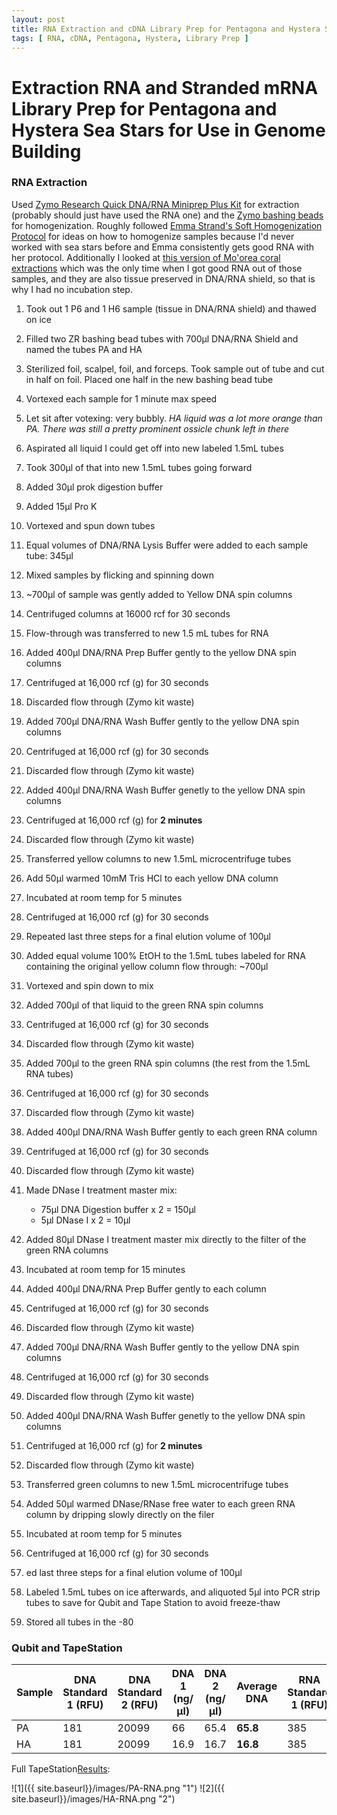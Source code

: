```yaml
---
layout: post
title: RNA Extraction and cDNA Library Prep for Pentagona and Hystera Sea Stars
tags: [ RNA, cDNA, Pentagona, Hystera, Library Prep ]
---
```


# Extraction RNA and Stranded mRNA Library Prep for Pentagona and Hystera Sea Stars for Use in Genome Building

### RNA Extraction

Used [Zymo Research Quick DNA/RNA Miniprep Plus Kit](https://www.zymoresearch.com/collections/quick-dna-rna-kits) for extraction (probably should just have used the RNA one) and the [Zymo bashing beads](https://www.zymoresearch.com/products/zr-bashingbead-lysis-tubes-0-1-0-5-mm) for homogenization. Roughly followed [Emma Strand's Soft Homogenization Protocol](https://github.com/emmastrand/EmmaStrand_Notebook/blob/master/_posts/2019-06-05-Soft-and-Hard-Homogenization-Protocol.md) for ideas on how to homogenize samples because I'd never worked with sea stars before and Emma consistently gets good RNA with her protocol. Additionally I looked at [this version of Mo'orea coral extractions](https://meschedl.github.io/MESPutnam_Open_Lab_Notebook/Eggs-Bundles-Moorea/) which was the only time when I got good RNA out of those samples, and they are also tissue preserved in DNA/RNA shield, so that is why I had no incubation step.

1. Took out 1 P6 and 1 H6 sample (tissue in DNA/RNA shield) and thawed on ice
2. Filled two ZR bashing bead tubes with 700μl DNA/RNA Shield and named the tubes PA and HA
3. Sterilized foil, scalpel, foil, and forceps. Took sample out of tube and cut in half on foil. Placed one half in the new bashing bead tube
4. Vortexed each sample for 1 minute max speed
5. Let sit after votexing: very bubbly. _HA liquid was a lot more orange than PA. There was still a pretty prominent ossicle chunk left in there_
6. Aspirated all liquid I could get off into new labeled 1.5mL tubes
7. Took 300μl of that into new 1.5mL tubes going forward
8. Added 30μl prok digestion buffer
9. Added 15μl Pro K
10. Vortexed and spun down tubes


11. Equal volumes of DNA/RNA Lysis Buffer were added to each sample tube: 345μl
12. Mixed samples by flicking and spinning down
13. ~700µl of sample was gently added to Yellow DNA spin columns
14. Centrifuged columns at 16000 rcf for 30 seconds
15. Flow-through was transferred to new 1.5 mL tubes for RNA
8. Added 400µl DNA/RNA Prep Buffer gently to the yellow DNA spin columns
9. Centrifuged at 16,000 rcf (g) for 30 seconds
10. Discarded flow through (Zymo kit waste)
11. Added 700µl DNA/RNA Wash Buffer gently to the yellow DNA spin columns
12. Centrifuged at 16,000 rcf (g) for 30 seconds
13. Discarded flow through (Zymo kit waste)
14. Added 400µl DNA/RNA Wash Buffer genetly to the yellow DNA spin columns
15. Centrifuged at 16,000 rcf (g) for **2 minutes**
16. Discarded flow through (Zymo kit waste)
17. Transferred yellow columns to new 1.5mL microcentrifuge tubes
18. Add 50µl warmed 10mM Tris HCl to each yellow DNA column
19. Incubated at room temp for 5 minutes
20. Centrifuged at 16,000 rcf (g) for 30 seconds
21. Repeated last three steps for a final elution volume of 100µl


30. Added equal volume  100% EtOH to the 1.5mL tubes labeled for RNA containing the original yellow column flow through: ~700µl
31. Vortexed and spin down to mix
25. Added 700µl of that liquid to the green RNA spin columns
26. Centrifuged at 16,000 rcf (g) for 30 seconds
27. Discarded flow through (Zymo kit waste)
28. Added 700µl to the green RNA spin columns (the rest from the 1.5mL RNA tubes)
29. Centrifuged at 16,000 rcf (g) for 30 seconds
30. Discarded flow through (Zymo kit waste)
31. Added 400µl DNA/RNA Wash Buffer gently to each green RNA column
32. Centrifuged at 16,000 rcf (g) for 30 seconds
33. Discarded flow through (Zymo kit waste)
34. Made DNase I treatment master mix:
    - 75µl DNA Digestion buffer x 2 = 150µl
    - 5µl DNase I x 2 = 10µl
35. Added 80µl DNase I treatment master mix directly to the filter of the green RNA columns
36. Incubated at room temp for 15 minutes
37. Added 400µl DNA/RNA Prep Buffer gently to each column
38. Centrifuged at 16,000 rcf (g) for 30 seconds
39. Discarded flow through (Zymo kit waste)
40. Added 700µl DNA/RNA Wash Buffer gently to the yellow DNA spin columns
41. Centrifuged at 16,000 rcf (g) for 30 seconds
42. Discarded flow through (Zymo kit waste)
43. Added 400µl DNA/RNA Wash Buffer genetly to the yellow DNA spin columns
44. Centrifuged at 16,000 rcf (g) for **2 minutes**
45. Discarded flow through (Zymo kit waste)
46. Transferred green columns to new 1.5mL microcentrifuge tubes
47. Added 50µl warmed DNase/RNase free water to each green RNA column by dripping slowly directly on the filer
48. Incubated at room temp for 5 minutes
49. Centrifuged at 16,000 rcf (g) for 30 seconds
50. ed last three steps for a final elution volume of 100µl
51. Labeled 1.5mL tubes on ice afterwards, and aliquoted 5µl into PCR strip tubes to save for Qubit and Tape Station to avoid freeze-thaw
52. Stored all tubes in the -80

### Qubit and TapeStation

|Sample|DNA Standard 1 (RFU)|DNA Standard 2 (RFU)|DNA 1 (ng/µl)|DNA 2 (ng/µl)|Average DNA| RNA Standard 1 (RFU)| RNA Standard 2 (RFU)| RNA 1 (ng/µl)|RNA 2 (ng/ul)|Average RNA|
|------|----------|----------|-------------|-------------|-------------|-------------|----|----|----|----|
|PA|181|20099|66|65.4|**65.8**|385|10633|18.8|18.4|**18.6**|
|HA|181|20099|16.9|16.7|**16.8**|385|10633|19.6|19.2|**19.4**|

Full TapeStation[Results](https://drive.google.com/open?id=1rk8AQl_Q6bFs29cQqiXdH9EgIjcp6kfI):

![1]({{ site.baseurl}}/images/PA-RNA.png "1")
![2]({{ site.baseurl}}/images/HA-RNA.png "2")
